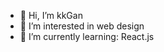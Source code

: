 - 👋 Hi, I’m kkGan
- 👀 I’m interested in web design
- 🌱 I’m currently learning: React.js

<!---
kkgan02/kkgan02 is a ✨ special ✨ repository because its `README.md` (this file) appears on your GitHub profile.
You can click the Preview link to take a look at your changes.
--->

